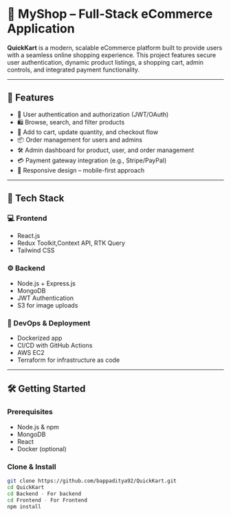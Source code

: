 # 🛒 MyShop – Full-Stack eCommerce Application

**QuickKart** is a modern, scalable eCommerce platform built to provide users with a seamless online shopping experience. This project features secure user authentication, dynamic product listings, a shopping cart, admin controls, and integrated payment functionality.

---

## 🚀 Features

- 🔐 User authentication and authorization (JWT/OAuth)
- 🛍️ Browse, search, and filter products
- 🛒 Add to cart, update quantity, and checkout flow
- 📦 Order management for users and admins
- 🛠️ Admin dashboard for product, user, and order management
- 💳 Payment gateway integration (e.g., Stripe/PayPal)
- 📱 Responsive design – mobile-first approach

---

## 🧰 Tech Stack

### 💻 Frontend
- React.js 
- Redux Toolkit,Context API, RTK Query
- Tailwind CSS

### ⚙️ Backend
- Node.js + Express.js
- MongoDB 
- JWT Authentication
-  S3 for image uploads

### 🧪 DevOps & Deployment
- Dockerized app
- CI/CD with GitHub Actions
- AWS EC2 
- Terraform for infrastructure as code

---

## 🛠️ Getting Started

### Prerequisites
- Node.js & npm
- MongoDB 
- React
- Docker (optional)

### Clone & Install
```bash
git clone https://github.com/bappaditya92/QuickKart.git
cd QuickKart
cd Backend - For backend
cd Frontend - For Frontend
npm install
